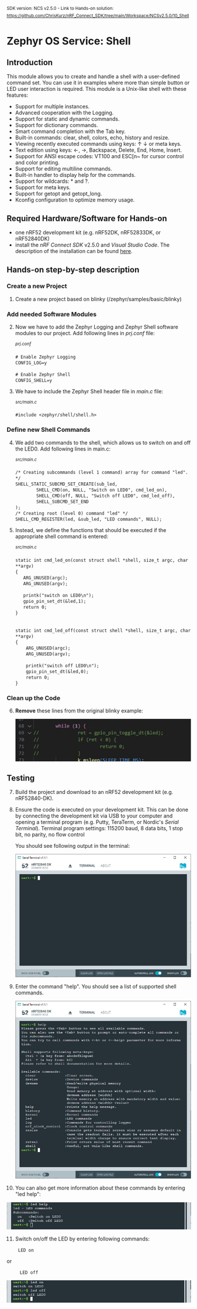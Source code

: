 <sup>SDK version: NCS v2.5.0  -  Link to Hands-on solution: https://github.com/ChrisKurz/nRF_Connect_SDK/tree/main/Workspace/NCSv2.5.0/10_Shell</sup>

# Zephyr OS Service: Shell

## Introduction

This module allows you to create and handle a shell with a user-defined command set. You can use it in examples where more than simple button or LED user interaction is required. This module is a Unix-like shell with these features:

- Support for multiple instances.
- Advanced cooperation with the Logging.
- Support for static and dynamic commands.
- Support for dictionary commands.
- Smart command completion with the Tab key.
- Built-in commands: clear, shell, colors, echo, history and resize.
- Viewing recently executed commands using keys: ↑ ↓ or meta keys.
- Text edition using keys: ←, →, Backspace, Delete, End, Home, Insert.
- Support for ANSI escape codes: VT100 and ESC[n~ for cursor control and color printing.
- Support for editing multiline commands.
- Built-in handler to display help for the commands.
- Support for wildcards: * and ?.
- Support for meta keys.
- Support for getopt and getopt_long.
- Kconfig configuration to optimize memory usage.

## Required Hardware/Software for Hands-on
- one nRF52 development kit (e.g. nRF52DK, nRF52833DK, or nRF52840DK)
- install the _nRF Connect SDK_ v2.5.0 and _Visual Studio Code_. The description of the installation can be found [here](https://developer.nordicsemi.com/nRF_Connect_SDK/doc/2.5.0/nrf/getting_started/assistant.html#).

## Hands-on step-by-step description 

### Create a new Project

1) Create a new project based on blinky (/zephyr/samples/basic/blinky)


### Add needed Software Modules

2) Now we have to add the Zephyr Logging and Zephyr Shell software modules to our project. Add following lines in _prj.conf_ file:

	<sup>_prj.conf_</sup>

       # Enable Zephyr Logging
       CONFIG_LOG=y

       # Enable Zephyr Shell
       CONFIG_SHELL=y

3) We have to include the Zephyr Shell header file in _main.c_ file:

	<sup>_src/main.c_</sup>

       #include <zephyr/shell/shell.h>

### Define new Shell Commands

4) We add two commands to the shell, which allows us to switch on and off the LED0. Add following lines in main.c:

	<sup>_src/main.c_</sup>

       /* Creating subcommands (level 1 command) array for command "led". */
       SHELL_STATIC_SUBCMD_SET_CREATE(sub_led,
               SHELL_CMD(on, NULL, "Switch on LED0", cmd_led_on),
               SHELL_CMD(off, NULL, "Switch off LED0", cmd_led_off),
               SHELL_SUBCMD_SET_END
       );
       /* Creating root (level 0) command "led" */
       SHELL_CMD_REGISTER(led, &sub_led, "LED commands", NULL);

5) Instead, we define the functions that should be executed if the appropriate shell command is entered:

	<sup>_src/main.c_</sup>

       static int cmd_led_on(const struct shell *shell, size_t argc, char **argv)
       {
          ARG_UNUSED(argc);   
          ARG_UNUSED(argv);

          printk("switch on LED0\n");
          gpio_pin_set_dt(&led,1);
          return 0;
       }


       static int cmd_led_off(const struct shell *shell, size_t argc, char **argv)
       {
           ARG_UNUSED(argc);   
           ARG_UNUSED(argv);

           printk("switch off LED0\n");
           gpio_pin_set_dt(&led,0);
           return 0;
       }

### Clean up the Code

6) __Remove__ these lines from the original blinky example:

   ![image](images/10_removeCode_NCSv2.5.0.jpg)


## Testing

7) Build the project and download to an nRF52 development kit (e.g. nRF52840-DK).

8) Ensure the code is executed on your development kit. This can be done by connecting the development kit via USB to your computer and opening a terminal program (e.g. Putty, TeraTerm, or Nordic's _Serial Terminal_). Terminal program settings:  115200 baud, 8 data bits, 1 stop bit, no parity, no flow control

   You should see following output in the terminal:
   
   ![image](images/10_terminal_start_NCSv2.5.0.jpg)

9) Enter the command "help". You should see a list of supported shell commands. 

   ![image](images/10_terminal_help_NCSv2.5.0.jpg)

10) You can also get more information about these commands by entering "led help":

   ![image](images/10_terminal_helpLED_NCSv2.5.0.jpg)

11) Switch on/off the LED by entering following commands:

         LED on

   or

         LED off

   ![image](images/10_terminal_ledonoff_NCSv2.5.0.jpg)
   
